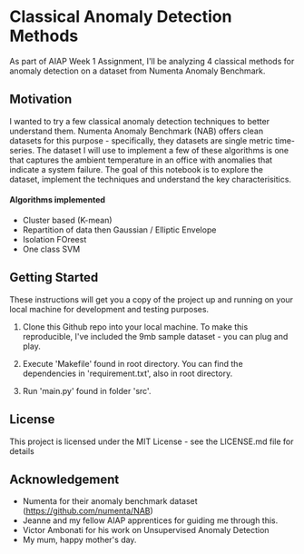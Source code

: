 ﻿#  Classical Anomaly Detection Methods

As part of AIAP Week 1 Assignment, I'll be analyzing 4 classical methods for anomaly detection on a dataset from Numenta Anomaly Benchmark.

## Motivation

I wanted to try a few classical anomaly detection techniques to better understand them. Numenta Anomaly Benchmark (NAB) offers clean datasets for this purpose - specifically, they datasets are single metric time-series. The dataset I will use to implement a few of these algorithms is one that captures the ambient temperature in an office with anomalies that indicate a system failure. The goal of this notebook is to explore the dataset, implement the techniques and understand the key characterisitics.

#### Algorithms implemented

 - Cluster based (K-mean)
 - Repartition of data then Gaussian / Elliptic Envelope
 - Isolation FOreest
 - One class SVM


## Getting Started

These instructions will get you a copy of the project up and running on your local machine for development and testing purposes.

1. Clone this Github repo into your local machine. To make this reproducible, I've included the 9mb sample dataset - you can plug and play.

2. Execute 'Makefile' found in root directory. You can find the dependencies in 'requirement.txt', also in root directory.

3. Run 'main.py' found in folder 'src'.


## License

This project is licensed under the MIT License - see the LICENSE.md file for details


## Acknowledgement

 - Numenta for their anomaly benchmark dataset (https://github.com/numenta/NAB)
 - Jeanne and my fellow AIAP apprentices for guiding me through this.
 - Victor Ambonati for his work on Unsupervised Anomaly Detection
 - My mum, happy mother's day.
